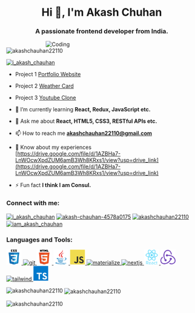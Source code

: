<h1 align="center">Hi 👋, I'm Akash Chuhan</h1>
<h3 align="center">A passionate frontend developer from India.</h3>
<img align="right" alt="Coding" width="400" src="https://media.tenor.com/rePDfDWO3XoAAAAd/hacking.gif">

<p align="left"> <img src="https://komarev.com/ghpvc/?username=akashchauhan22110&label=Profile%20views&color=0e75b6&style=flat" alt="akashchauhan22110" /> </p>

<p align="left"> <a href="https://twitter.com/i_akash_chauhan" target="blank"><img src="https://img.shields.io/twitter/follow/i_akash_chauhan?logo=twitter&style=for-the-badge" alt="i_akash_chauhan" /></a> </p>

- Project 1 [Portfolio Website](https://akashchauhan22110.github.io/Portfolio_Website/)

- Project 2 [Weather Card](https://currentweathercard.netlify.app/)

- Project 3 [Youtube Clone](https://akashchauhan22110.github.io/HTML_CSS_YT_CLONE/)
  
- 🌱 I’m currently learning **React, Redux, JavaScript etc.**

- 💬 Ask me about **React, HTML5, CSS3, RESTful APIs etc.**

- 📫 How to reach me **akashchauhan22110@gmail.com**

- 📄 Know about my experiences [https://drive.google.com/file/d/1AZBHa7-LnWOcwXpdZUM6amB3Wh8KRxs1/view?usp=drive_link](https://drive.google.com/file/d/1AZBHa7-LnWOcwXpdZUM6amB3Wh8KRxs1/view?usp=drive_link)

- ⚡ Fun fact **I think I am Consul.**

<h3 align="left">Connect with me:</h3>
<p align="left">
<a href="https://twitter.com/i_akash_chauhan" target="blank"><img align="center" src="https://raw.githubusercontent.com/rahuldkjain/github-profile-readme-generator/master/src/images/icons/Social/twitter.svg" alt="i_akash_chauhan" height="30" width="40" /></a>
<a href="https://linkedin.com/in/akash-chauhan-4578a0175" target="blank"><img align="center" src="https://raw.githubusercontent.com/rahuldkjain/github-profile-readme-generator/master/src/images/icons/Social/linked-in-alt.svg" alt="akash-chauhan-4578a0175" height="30" width="40" /></a>
<a href="https://fb.com/akashchauhan22110" target="blank"><img align="center" src="https://raw.githubusercontent.com/rahuldkjain/github-profile-readme-generator/master/src/images/icons/Social/facebook.svg" alt="akashchauhan22110" height="30" width="40" /></a>
<a href="https://instagram.com/iam_akash_chauhan" target="blank"><img align="center" src="https://raw.githubusercontent.com/rahuldkjain/github-profile-readme-generator/master/src/images/icons/Social/instagram.svg" alt="iam_akash_chauhan" height="30" width="40" /></a>
</p>

<h3 align="left">Languages and Tools:</h3>
<p align="left"> <a href="https://www.w3schools.com/css/" target="_blank" rel="noreferrer"> <img src="https://raw.githubusercontent.com/devicons/devicon/master/icons/css3/css3-original-wordmark.svg" alt="css3" width="40" height="40"/> </a> <a href="https://git-scm.com/" target="_blank" rel="noreferrer"> <img src="https://www.vectorlogo.zone/logos/git-scm/git-scm-icon.svg" alt="git" width="40" height="40"/> </a> <a href="https://www.w3.org/html/" target="_blank" rel="noreferrer"> <img src="https://raw.githubusercontent.com/devicons/devicon/master/icons/html5/html5-original-wordmark.svg" alt="html5" width="40" height="40"/> </a> <a href="https://www.java.com" target="_blank" rel="noreferrer"> <img src="https://raw.githubusercontent.com/devicons/devicon/master/icons/java/java-original.svg" alt="java" width="40" height="40"/> </a> <a href="https://developer.mozilla.org/en-US/docs/Web/JavaScript" target="_blank" rel="noreferrer"> <img src="https://raw.githubusercontent.com/devicons/devicon/master/icons/javascript/javascript-original.svg" alt="javascript" width="40" height="40"/> </a> <a href="https://materializecss.com/" target="_blank" rel="noreferrer"> <img src="https://raw.githubusercontent.com/prplx/svg-logos/5585531d45d294869c4eaab4d7cf2e9c167710a9/svg/ materialize.svg" alt="materialize" width="40" height="40"/> </a> <a href="https://nextjs.org/" target="_blank" rel="noreferrer"> <img src="https://cdn.worldvectorlogo.com/logos/nextjs-2.svg" alt="nextjs" width="40" height="40"/> </a> <a href="https://reactjs.org/" target="_blank" rel="noreferrer"> <img src="https://raw.githubusercontent.com/devicons/devicon/master/icons/react/react-original-wordmark.svg" alt="react" width="40" height="40"/> </a> <a href="https://redux.js.org" target="_blank" rel="noreferrer"> <img src="https://raw.githubusercontent.com/devicons/devicon/master/icons/redux/redux-original.svg" alt="redux" width="40" height="40"/> </a> <a href="https://tailwindcss.com/" target="_blank" rel="noreferrer"> <img src="https://www.vectorlogo.zone/logos/tailwindcss/tailwindcss-icon.svg" alt="tailwind" width="40" height="40"/> </a> <a href="https://www.typescriptlang.org/" target="_blank" rel="noreferrer"> <img src="https://raw.githubusercontent.com/devicons/devicon/master/icons/typescript/typescript-original.svg" alt="typescript" width="40" height="40"/> </a> </p>

<p><img align="left" src="https://github-readme-stats.vercel.app/api/top-langs?username=akashchauhan22110&show_icons=true&locale=en&layout=compact" alt="akashchauhan22110" /></p>

<p>&nbsp;<img align="center" src="https://github-readme-stats.vercel.app/api?username=akashchauhan22110&show_icons=true&locale=en" alt="akashchauhan22110" /></p>

<p><img align="center" src="https://github-readme-streak-stats.herokuapp.com/?user=akashchauhan22110&" alt="akashchauhan22110" /></p>
